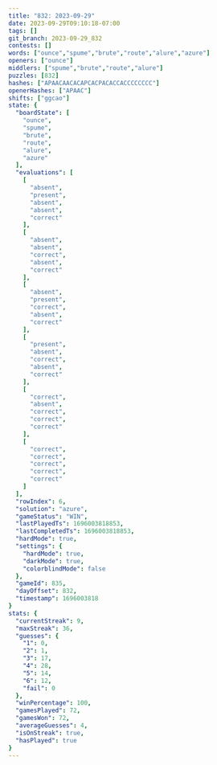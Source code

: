 ```yaml
---
title: "832: 2023-09-29"
date: 2023-09-29T09:10:18-07:00
tags: []
git_branch: 2023-09-29_832
contests: []
words: ["ounce","spume","brute","route","alure","azure"]
openers: ["ounce"]
middlers: ["spume","brute","route","alure"]
puzzles: [832]
hashes: ["APAACAACACAPCACPACACCACCCCCCCC"]
openerHashes: ["APAAC"]
shifts: ["ggcao"]
state: {
  "boardState": [
    "ounce",
    "spume",
    "brute",
    "route",
    "alure",
    "azure"
  ],
  "evaluations": [
    [
      "absent",
      "present",
      "absent",
      "absent",
      "correct"
    ],
    [
      "absent",
      "absent",
      "correct",
      "absent",
      "correct"
    ],
    [
      "absent",
      "present",
      "correct",
      "absent",
      "correct"
    ],
    [
      "present",
      "absent",
      "correct",
      "absent",
      "correct"
    ],
    [
      "correct",
      "absent",
      "correct",
      "correct",
      "correct"
    ],
    [
      "correct",
      "correct",
      "correct",
      "correct",
      "correct"
    ]
  ],
  "rowIndex": 6,
  "solution": "azure",
  "gameStatus": "WIN",
  "lastPlayedTs": 1696003818853,
  "lastCompletedTs": 1696003818853,
  "hardMode": true,
  "settings": {
    "hardMode": true,
    "darkMode": true,
    "colorblindMode": false
  },
  "gameId": 835,
  "dayOffset": 832,
  "timestamp": 1696003818
}
stats: {
  "currentStreak": 9,
  "maxStreak": 36,
  "guesses": {
    "1": 0,
    "2": 1,
    "3": 17,
    "4": 28,
    "5": 14,
    "6": 12,
    "fail": 0
  },
  "winPercentage": 100,
  "gamesPlayed": 72,
  "gamesWon": 72,
  "averageGuesses": 4,
  "isOnStreak": true,
  "hasPlayed": true
}
---
```

<!-- more -->
